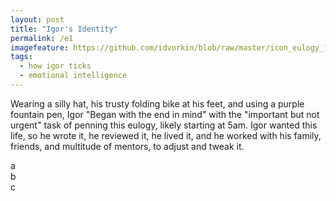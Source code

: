 ```yaml
---
layout: post
title: "Igor's Identity"
permalink: /e1
imagefeature: https://github.com/idvorkin/blob/raw/master/icon_eulogy_1200_628.png
tags:
  - how igor ticks
  - emotional intelligence
---
```


<script type=module>
    import { load_random_eulogy } from '/assets/js/page-loader.js'
    defer(load_random_eulogy)
</script>

Wearing a silly hat, his trusty folding bike at his feet, and using a purple fountain pen, Igor "Began with the end in mind" with the "important but not urgent" task of penning this eulogy, likely starting at 5am. Igor wanted this life, so he wrote it, he reviewed it, he lived it, and he worked with his family, friends, and multitude of mentors, to adjust and tweak it.

<div class= 'alert alert-warning' id="e1">
a
</div>

<div class= 'alert alert-warning' id="e3">
b
</div>

<div class= 'alert alert-warning' id="e2">
c
</div>
